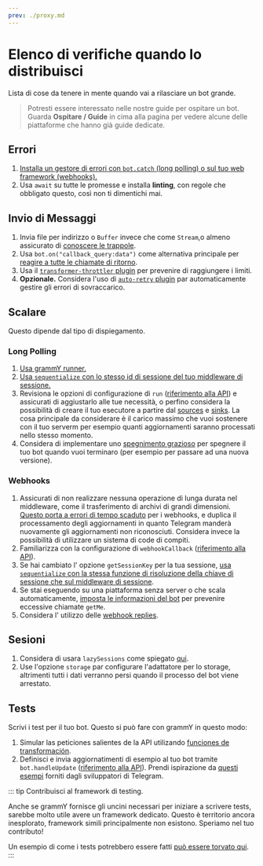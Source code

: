 ```yaml
---
prev: ./proxy.md
---
```


# Elenco di verifiche quando lo distribuisci

Lista di cose da tenere in mente quando vai a rilasciare un bot grande.

> Potresti essere interessato nelle nostre guide per ospitare un bot.
> Guarda **Ospitare / Guide** in cima alla pagina per vedere alcune delle piattaforme che hanno già guide dedicate.

## Errori

1. [Installa un gestore di errori con `bot.catch` (long polling) o sul tuo web framework (webhooks).](../guide/errors.md)
2. Usa `await` su tutte le promesse e installa **linting**, con regole che obbligato questo, così non ti dimentichi mai.

## Invio di Messaggi

1. Invia file per indirizzo o `Buffer` invece che come `Stream`,o almeno assicurato di [conoscere le trappole](./transformers.md#casi-duso-delle-funzioni-di-trasformazionie).
2. Usa `bot.on("callback_query:data")` come alternativa principale per [reagire a tutte le chiamate di ritorno](../plugins/keyboard.md#rispondere-ai-click).
3. Usa il [`transformer-throttler` plugin](../plugins/transformer-throttler.md) per prevenire di raggiungere i limiti.
4. **Opzionale.** Considera l'uso di [`auto-retry` plugin](../plugins/auto-retry.md) par automaticamente gestire gli errori di sovraccarico.

## Scalare

Questo dipende dal tipo di dispiegamento.

### Long Polling

1. [Usa grammY runner.](../plugins/runner.md)
2. [Usa `sequentialize` con lo stesso id di sessione del tuo middleware di sessione.](./scaling.md#la-concorrenza-e-difficile)
3. Revisiona le opzioni di configurazione di `run` ([riferimento alla API](https://deno.land/x/grammy_runner/mod.ts?s=run)) e assicurati di aggiustarlo alle tue necessità, o perfino considera la possibilità di creare il tuo esecutore a partire dal [sources](https://deno.land/x/grammy_runner/mod.ts?s=UpdateSource) e [sinks](https://deno.land/x/grammy_runner/mod.ts?s=UpdateSink).
   La cosa principale da considerare è il carico massimo che vuoi sostenere con il tuo serverm per esempio quanti aggiornamenti saranno processati nello stesso momento.
4. Considera di implementare uno [spegnimento grazioso](../advanced/reliability.md#spegnimento-grazioso) per spegnere il tuo bot quando vuoi terminaro (per esempio per passare ad una nuova versione).

### Webhooks

1. Assicurati di non realizzare nessuna operazione di lunga durata nel middleware, come il trasferimento di archivi di grandi dimensioni. [Questo porta a errori di tempo scaduto](../guide/deployment-types.md#terminare-le-richieste-dei-webhook-in-tempo) per i webhooks, e duplica il processamento degli aggiornamenti in quanto Telegram manderà nuovamente gli aggiornamenti non riconosciuti. Considera invece la possibilità di utilizzare un sistema di code di compiti.
2. Familiarizza con la configurazione di `webhookCallback` ([riferimento alla API](https://deno.land/x/grammy/mod.ts?s=webhookCallback)).
3. Se hai cambiato l' opzione `getSessionKey` per la tua sessione, [usa `sequentialize` con la stessa funzione di risoluzione della chiave di sessione che sul middleware di sessione](./scaling.md#la-concorrenza-e-difficile).
4. Se stai eseguendo su una piattaforma senza server o che scala automaticamente, [imposta le informazioni del bot](https://deno.land/x/grammy/mod.ts?s=BotConfig) per prevenire eccessive chiamate `getMe`.
5. Considera l' utilizzo delle [webhook replies](../guide/deployment-types.md#webhook-reply).

## Sesioni

1. Considera di usara `lazySessions` come spiegato [qui](../plugins/session.md#lazy-sessions).
2. Use l'opzione `storage` par configurare l'adattatore per lo storage, altrimenti tutti i dati verranno persi quando il processo del bot viene arrestato.

## Tests

Scrivi i test per il tuo bot. Questo si può fare con grammY in questo modo:

1. Simular las peticiones salientes de la API utilizando [funciones de transformación](./transformers.md).
2. Definisci e invia aggiornatimenti di esempio al tuo bot tramite `bot.handleUpdate` ([riferimento alla API](https://deno.land/x/grammy/mod.ts?s=Bot#method_handleUpdate_0)). Prendi ispirazione da [questi esempi](https://core.telegram.org/bots/webhooks#testing-your-bot-with-updates) forniti dagli sviluppatori di Telegram.

::: tip Contribuisci al framework di testing.

Anche se grammY fornisce gli uncini necessari per iniziare a scrivere tests, sarebbe molto utile avere un framework dedicato.
Questo è territorio ancora inesplorato, framework simili principalmente non esistono. Speriamo nel tuo contributo!

Un esempio di come i tests potrebbero essere fatti [può essere torvato qui](https://github.com/PavelPolyakov/grammy-with-tests).
:::
